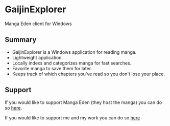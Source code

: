 # GaijinExplorer
Manga Eden client for Windows

## Summary
* GaijinExplorer is a Windows application for reading manga.
* Lightweight application.
* Locally indexs and categorizes manga for fast searches.
* Favorite manga to save them for later.
* Keeps track of which chapters you've read so you don't lose your place.

## Support
If you would like to support Manga Eden (they host the manga) you can do so [here](https://www.mangaeden.com/donate/).

If you would like to support me and my work you can do so [here](https://www.paypal.me/dillondickerson)
